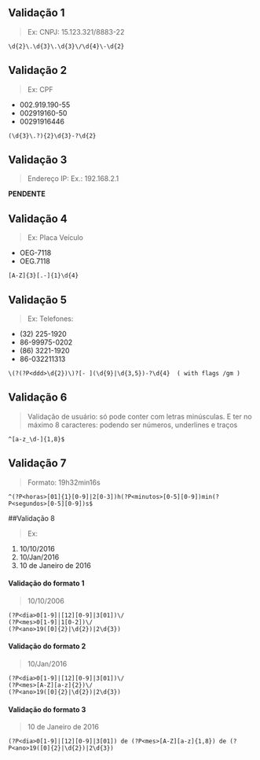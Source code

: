 ## Validação 1

> Ex: CNPJ: 15.123.321/8883-22

```
\d{2}\.\d{3}\.\d{3}\/\d{4}\-\d{2}
```

## Validação 2

> Ex: CPF
- 002.919.190-55
- 002919160-50
- 00291916446

```
(\d{3}\.?){2}\d{3}-?\d{2}
```

## Validação 3

> Endereço IP: Ex.: 192.168.2.1

**PENDENTE**

## Validação 4

>Ex: Placa Veículo
- OEG-7118
- OEG.7118

```
[A-Z]{3}[.-]{1}\d{4}
```

## Validação 5

>Ex: Telefones:
- (32) 225-1920
- 86-99975-0202
- (86) 3221-1920
- 86-032211313

```
\(?(?P<ddd>\d{2})\)?[- ](\d{9}|\d{3,5})-?\d{4}  ( with flags /gm )
```

## Validação 6
> Validação de usuário: só pode conter com letras minúsculas. E ter no máximo 8
caracteres: podendo ser números, underlines e traços

```
^[a-z_\d-]{1,8}$
```

## Validação 7

> Formato: 19h32min16s

```
^(?P<horas>[01]{1}[0-9]|2[0-3])h(?P<minutos>[0-5][0-9])min(?P<segundos>[0-5][0-9])s$
```

##Validação 8

> Ex:
1. 10/10/2016
2. 10/Jan/2016
3. 10 de Janeiro de 2016

#### Validação do formato 1

>10/10/2006

```
(?P<dia>0[1-9]|[12][0-9]|3[01])\/
(?P<mes>0[1-9]|1[0-2])\/
(?P<ano>19([0]{2}|\d{2})|2\d{3})
```

#### Validação do formato 2

>10/Jan/2016

```
(?P<dia>0[1-9]|[12][0-9]|3[01])\/
(?P<mes>[A-Z][a-z]{2})\/
(?P<ano>19([0]{2}|\d{2})|2\d{3})
```

#### Validação do formato 3

>10 de Janeiro de 2016

```
(?P<dia>0[1-9]|[12][0-9]|3[01]) de (?P<mes>[A-Z][a-z]{1,8}) de (?P<ano>19([0]{2}|\d{2})|2\d{3})
```